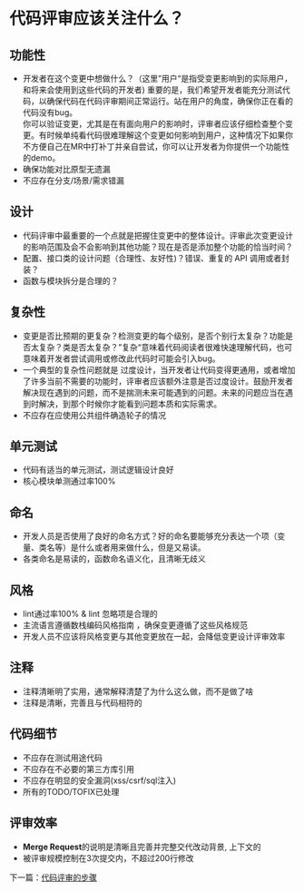
# 代码评审应该关注什么？

## 功能性

+ 开发者在这个变更中想做什么？（这里”用户“是指受变更影响到的实际用户，和将来会使用到这些代码的开发者) 重要的是，我们希望开发者能充分测试代码，以确保代码在代码评审期间正常运行。站在用户的角度，确保你正在看的代码没有bug。  
你可以验证变更，尤其是在有面向用户的影响时，评审者应该仔细检查整个变更。有时候单纯看代码很难理解这个变更如何影响到用户，这种情况下如果你不方便自己在MR中打补丁并亲自尝试，你可以让开发者为你提供一个功能性的demo。
+ 确保功能对比原型无遗漏
+ 不应存在分支/场景/需求错漏
  
## 设计

+ 代码评审中最重要的一个点就是把握住变更中的整体设计。评审此次变更设计的影响范围及会不会影响到其他功能？现在是否是添加整个功能的恰当时间？
+ 配置、接口类的设计问题（合理性、友好性)？错误、重复的 API 调用或者封装？
+ 函数与模块拆分是合理的？

## 复杂性

+ 变更是否比预期的更复杂？检测变更的每个级别，是否个别行太复杂？功能是否太复杂？类是否太复杂？”复杂“意味着代码阅读者很难快速理解代码，也可意味着开发者尝试调用或修改此代码时可能会引入bug。
+ 一个典型的复杂性问题就是 过度设计，当开发者让代码变得更通用，或者增加了许多当前不需要的功能时，评审者应该额外注意是否过度设计。鼓励开发者解决现在遇到的问题，而不是揣测未来可能遇到的问题。未来的问题应当在遇到时解决，到那个时候你才能看到问题本质和实际需求。
+ 不应存在应使用公共组件确造轮子的情况
  
## 单元测试

+ 代码有适当的单元测试，测试逻辑设计良好
+ 核心模块单测通过率100%

## 命名

+ 开发人员是否使用了良好的命名方式？好的命名要能够充分表达一个项（变量、类名等）是什么或者用来做什么，但是又易读。
+ 各类命名是易读的，函数命名语义化，且清晰无歧义

## 风格

+ lint通过率100% & lint 忽略项是合理的
+ 主流语言遵循数栈编码风格指南 ，确保变更遵循了这些风格规范
+ 开发人员不应该将风格变更与其他变更放在一起，会降低变更设计评审效率

## 注释

+ 注释清晰明了实用，通常解释清楚了为什么这么做，而不是做了啥
+ 注释是清晰，完善且与代码相符的

## 代码细节

+ 不应存在测试用途代码
+ 不应存在不必要的第三方库引用
+ 不应存在明显的安全漏洞(xss/csrf/sql注入)
+ 所有的TODO/TOFIX已处理

## 评审效率

+ **Merge Request**的说明是清晰且完善并完整交代改动背景, 上下文的
+ 被评审规模控制在3次提交内，不超过200行修改
  
下一篇：[代码评审的步骤](navigate.md)
